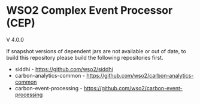 <!--
 ~ Copyright (c) 2005-2014, WSO2 Inc. (http://www.wso2.org) All Rights Reserved.
 ~
 ~ WSO2 Inc. licenses this file to you under the Apache License,
 ~ Version 2.0 (the "License"); you may not use this file except
 ~ in compliance with the License.
 ~ You may obtain a copy of the License at
 ~
 ~    http://www.apache.org/licenses/LICENSE-2.0
 ~
 ~ Unless required by applicable law or agreed to in writing,
 ~ software distributed under the License is distributed on an
 ~ "AS IS" BASIS, WITHOUT WARRANTIES OR CONDITIONS OF ANY
 ~ KIND, either express or implied.  See the License for the
 ~ specific language governing permissions and limitations
 ~ under the License.
-->

WSO2 Complex Event Processor (CEP)
==================================
V 4.0.0

If snapshot versions of dependent jars are not available or out of date, to build this repository please build the following repositories first.

* siddhi - https://github.com/wso2/siddhi
* carbon-analytics-common - https://github.com/wso2/carbon-analytics-common
* carbon-event-processing - https://github.com/wso2/carbon-event-processing

